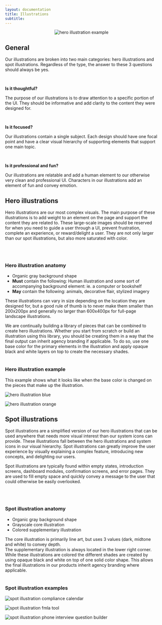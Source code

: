 ```yaml
---
layout: documentation
title: Illustrations
subtitle:
---
```


<center>

![hero illustration example](/images/foundations/illustrations/loading.svg)

</center>

## General

Our illustrations are broken into two main categories: hero illustrations and spot illustrations.
Regardless of the type, the answer to these 3 questions should always be yes.

<br/>

**Is it thoughtful?**

The purpose of our illustrations is to draw attention to a specific portion of the UI. They should be informative and add clarity to the content they were designed for.

<br/>

**Is it focused?**

Our illustrations contain a single subject. Each design should have one focal point and have a clear visual hierarchy of supporting elements that support one main topic.

<br/>

**Is it professional and fun?**

Our illustrations are relatable and add a human element to our otherwise very clean and professional UI. Characters in our illustrations add an element of fun and convey emotion.

<docs-spacer></docs-spacer>

<Tabs :tabs="['Hero illustrations', 'Spot illustrations']">
<TabPage>

## Hero illustrations

Hero illustrations are our most complex visuals. The main purpose of these illustrations is to add weight to an element on the page and support the content they are related to. These large-scale images should be reserved for when you need to guide a user through a UI, prevent frustration, complete an experience, or reward/delight a user. They are not only larger than our spot illustrations, but also more saturated with color.

<br/>
<br/>

### Hero illustration anatomy

- Organic gray background shape
- **Must** contain the following: Human illustration and some sort of accompanying background element: ie. a computer or bookshelf
- **May** contain the following: animals, decorative flair, stylized imagery

These illustrations can vary in size depending on the location they are designed for, but a good rule of thumb is to never make them smaller than 200x200px and generally no larger than 600x400px for full-page landscape illustrations.

We are continually building a library of pieces that can be combined to create hero illustrations. Whether you start from scratch or build an illustration using this library, you should be creating them in a way that the final output can inherit agency branding if applicable. To do so, use one base color for the primary elements in the illustration and apply opaque black and white layers on top to create the necessary shades.
<br/>
<br/>

### Hero illustration example

This example shows what it looks like when the base color is changed on the pieces that make up the illustration.

<Grid>
<GridCol col="span-6">

![hero illustration blue](/images/foundations/illustrations/hero-blue.svg)

</GridCol >
<GridCol col="span-6">

![hero illustration orange](/images/foundations/illustrations/hero-orange.svg)

</GridCol >
</Grid>

</TabPage>
<TabPage>

## Spot illustrations

Spot illustrations are a simplified version of our hero illustrations that can be used anywhere that needs more visual interest than our system icons can provide. These illustrations fall between the hero illustrations and system icons in our visual hierarchy. Spot illustrations can greatly improve the user experience by visually explaining a complex feature, introducing new concepts, and delighting our users.

Spot illustrations are typically found within empty states, introduction screens, dashboard modules, confirmation screens, and error pages. They are used to fill empty space and quickly convey a message to the user that could otherwise be easily overlooked.

<br/>
<br/>

### Spot illustration anatomy

- Organic gray background shape
- Grayscale core illustration
- Colored supplementary illustration

The core illustration is primarily line art, but uses 3 values (dark, midtone and white) to convey depth.  
The supplementary illustration is always located in the lower right corner. While these illustrations are colored the different shades are created by using opaque black and white on top of one solid color shape. This allows the final illustrations in our products inherit agency branding where applicable.
<br/>
<br/>

### Spot illustration examples

<Grid>
<GridCol col="span-4">

![spot illustration compliance calendar](/images/foundations/illustrations/spot-calendar.svg)

</GridCol >
<GridCol col="span-4">

![spot illustration fmla tool](/images/foundations/illustrations/spot-fmla.svg)

</GridCol >
<GridCol col="span-4">

![spot illustration phone interview question builder](/images/foundations/illustrations/spot-phone.svg)

</GridCol>
</Grid>

</TabPage>
</Tabs>
